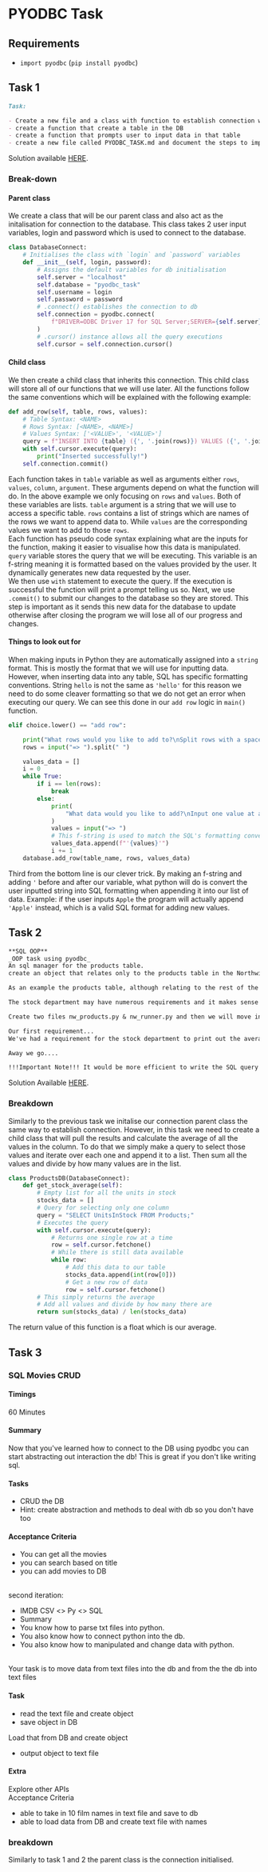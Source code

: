 # PYODBC Task

## Requirements

- `import pyodbc` (`pip install pyodbc`)

## Task 1

```md
Task:

- Create a new file and a class with function to establish connection with pyodbc
- create a function that create a table in the DB
- create a function that prompts user to input data in that table
- create a new file called PYODBC_TASK.md and document the steps to implement the task
```

Solution available [HERE](query_builder.py).

### Break-down

#### Parent class

We create a class that will be our parent class and also act as the initalisation for connection to the database. This class takes 2 user input variables, login and password which is used to connect to the database.

```python
class DatabaseConnect:
    # Initialises the class with `login` and `password` variables
    def __init__(self, login, password):
        # Assigns the default variables for db initialisation
        self.server = "localhost"
        self.database = "pyodbc_task"
        self.username = login
        self.password = password
        # .connect() establishes the connection to db
        self.connection = pyodbc.connect(
            f"DRIVER=ODBC Driver 17 for SQL Server;SERVER={self.server};DATABASE={self.database};UID={self.username};PWD={self.password}"
        )
        # .cursor() instance allows all the query executions
        self.cursor = self.connection.cursor()
```

#### Child class

We then create a child class that inherits this connection. This child class will store all of our functions that we will use later. All the functions follow the same conventions which will be explained with the following example:

```python
def add_row(self, table, rows, values):
    # Table Syntax: <NAME>
    # Rows Syntax: [<NAME>, <NAME>]
    # Values Syntax: ['<VALUE>', '<VALUE>']
    query = f"INSERT INTO {table} ({', '.join(rows)}) VALUES ({', '.join(values)});"
    with self.cursor.execute(query):
        print("Inserted successfully!")
    self.connection.commit()
```

Each function takes in `table` variable as well as arguments either `rows`, `values`, `column`, `argument`. These arguments depend on what the function will do. In the above example we only focusing on `rows` and `values`. Both of these variables are lists. `table` argument is a string that we will use to access a specific table. `rows` contains a list of strings which are names of the rows we want to append data to. While `values` are the corresponding values we want to add to those `rows`.
</br>
Each function has pseudo code syntax explaining what are the inputs for the function, making it easier to visualise how this data is manipulated. `query` variable stores the query that we will be executing. This variable is an f-string meaning it is formatted based on the values provided by the user. It dynamically generates new data requested by the user.
</br>
We then use `with` statement to execute the query. If the execution is successful the function will print a prompt telling us so. Next, we use `.commit()` to submit our changes to the database so they are stored. This step is important as it sends this new data for the database to update otherwise after closing the program we will lose all of our progress and changes.

#### Things to look out for

When making inputs in Python they are automatically assigned into a `string` format. This is mostly the format that we will use for inputting data. However, when inserting data into any table, SQL has specific formatting conventions. String `hello` is not the same as `'hello'` for this reason we need to do some cleaver formatting so that we do not get an error when executing our query. We can see this done in our `add row` logic in `main()` function.

```python
elif choice.lower() == "add row":

    print("What rows would you like to add to?\nSplit rows with a space")
    rows = input("=> ").split(" ")

    values_data = []
    i = 0
    while True:
        if i == len(rows):
            break
        else:
            print(
                "What data would you like to add?\nInput one value at a time.\nSubmit with ENTER."
            )
            values = input("=> ")
            # This f-string is used to match the SQL's formatting conventions
            values_data.append(f"'{values}'")
            i += 1
    database.add_row(table_name, rows, values_data)
```

Third from the bottom line is our clever trick. By making an f-string and adding `'` before and after our variable, what python will do is convert the user inputted string into SQL formatting when appending it into our list of data. Example: if the user inputs `Apple` the program will actually append `'Apple'` instead, which is a valid SQL format for adding new values.

## Task 2

```md
**SQL OOP**
_OOP task using pyodbc_
An sql manager for the products table.
create an object that relates only to the products table in the Northwind database. The reason for creating a single object for any table within the database would be to ensure that all functionality we build into this relates to what could be defined as a 'business function'.

As an example the products table, although relating to the rest of the company, will service a particular area of the business in this scenario we will simply call them the 'stock' department.

The stock department may have numerous requirements and it makes sense to contain all the requirements a code actions within a single object.

Create two files nw_products.py & nw_runner.py and then we will move into creating our object.

Our first requirement...
We've had a requirement for the stock department to print out the average value of all of our stock items.

Away we go....

!!!Important Note!!! It would be more efficient to write the SQL query to find the data and compute the value and simply return the value in Python.
```

Solution Available [HERE](sql_manager.py).

### Breakdown

Similarly to the previous task we initalise our connection parent class the same way to establish connection. However, in this task we need to create a child class that will pull the results and calculate the average of all the values in the column. To do that we simply make a query to select those values and iterate over each one and append it to a list. Then sum all the values and divide by how many values are in the list.

```python
class ProductsDB(DatabaseConnect):
    def get_stock_average(self):
        # Empty list for all the units in stock
        stocks_data = []
        # Query for selecting only one column
        query = "SELECT UnitsInStock FROM Products;"
        # Executes the query
        with self.cursor.execute(query):
            # Returns one single row at a time
            row = self.cursor.fetchone()
            # While there is still data available
            while row:
                # Add this data to our table
                stocks_data.append(int(row[0]))
                # Get a new row of data
                row = self.cursor.fetchone()
        # This simply returns the average
        # Add all values and divide by how many there are
        return sum(stocks_data) / len(stocks_data)
```

The return value of this function is a float which is our average.

## Task 3

### SQL Movies CRUD

#### Timings

60 Minutes

#### Summary

Now that you've learned how to connect to the DB using pyodbc you can start abstracting out interaction the db! This is great if you don't like writing sql.

#### Tasks

- CRUD the DB
- Hint: create abstraction and methods to deal with db so you don't have too

#### Acceptance Criteria

- You can get all the movies
- you can search based on title
- you can add movies to DB
</br>
second iteration:

- IMDB CSV <> Py <> SQL
- Summary
- You know how to parse txt files into python.
- You also know how to connect python into the db.
- You also know how to manipulated and change data with python.
</br>
Your task is to move data from text files into the db and from the the db into text files

#### Task

- read the text file and create object
- save object in DB

Load that from DB and create object

- output object to text file

#### Extra

Explore other APIs
</br>
Acceptance Criteria

- able to take in 10 film names in text file and save to db
- able to load data from DB and create text file with names

### breakdown

Similarly to task 1 and 2 the parent class is the connection initialised.
